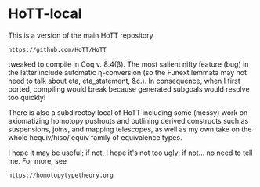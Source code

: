 HoTT-local
=========

This is a version of the main HoTT repository 

    https://github.com/HoTT/HoTT
 
tweaked to compile in Coq v. 8.4(β).  The most salient nifty feature
(bug) in the latter include automatic η-conversion (so the Funext lemmata may not need to talk about eta,
eta_statement, &c.). In consequence, when I first ported, compiling would break because generated subgoals would resolve
too quickly!

There is also a subdirectoy local of HoTT including some (messy) work on axiomatizing homotopy pushouts and outlining
derived constructs such as suspensions, joins, and mapping telescopes, as well as my own take on the whole hequiv/hiso/
equiv family of equivalence types.

I hope it may be useful; if not, I hope it's not too ugly; if not... no need to tell me.  For more, see

    https://homotopytypetheory.org